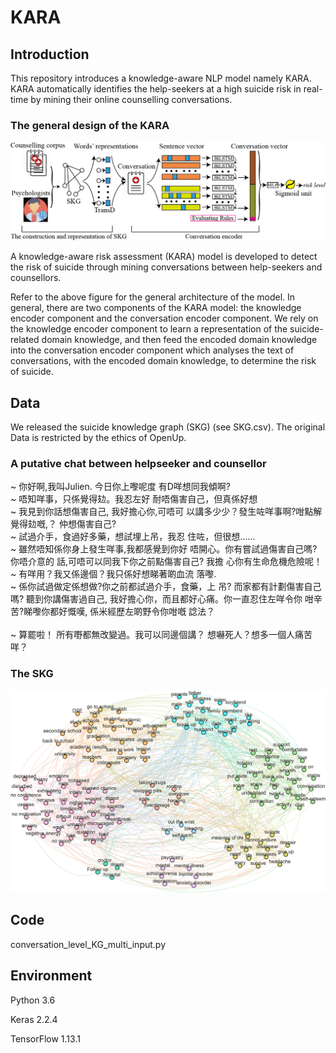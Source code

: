 # KARA

## Introduction

This repository introduces a knowledge-aware NLP model namely KARA. KARA automatically identifies the help-seekers at a high suicide risk in real-time by mining their online counselling conversations.

### The general design of the KARA
![figure](https://github.com/zhongzhixu/OpenUp/blob/master/design.png)

A knowledge-aware risk assessment (KARA) model is developed to detect the risk of suicide through mining conversations between help-seekers and counsellors. 

Refer to the above figure for the general architecture of the model. In general, there are two components of the KARA model: the knowledge encoder component and the conversation encoder component. We rely on the knowledge encoder component to learn a representation of the suicide-related domain knowledge, and then feed the encoded domain knowledge into the conversation encoder component which analyses the text of conversations, with the encoded domain knowledge, to determine the risk of suicide. 

## Data
We released the suicide knowledge graph (SKG) (see SKG.csv). The original Data is restricted by the ethics of OpenUp. 

### A putative chat between helpseeker and counsellor </br>
~ 你好啊,我叫Julien. 今日你上嚟呢度
有D咩想同我傾啊?</br>
~	唔知咩事，只係覺得攰。我忍左好
耐唔傷害自己，但真係好想</br>
~ 我見到你話想傷害自己, 我好擔心你,可唔可
以講多少少？發生咗咩事啊?咁點解覺得攰嘅,？
仲想傷害自己?</br>
~ 試過介手，食過好多藥，想試埋上吊，我忍
住咗，但很想……</br>
~ 雖然唔知係你身上發生咩事,我都感覺到你好
唔開心。你有嘗試過傷害自己嗎?你唔介意的
話,可唔可以同我下你之前點傷害自己? 我擔
心你有生命危機危險呢！</br>
~ 有咩用？我又係邊個？我只係好想睇著啲血流
落嚟.</br>
~	係你試過做定係想做?你之前都試過介手，食藥，上
吊? 而家都有計劃傷害自己嗎? 聽到你講傷害過自己, 
我好擔心你，而且都好心痛。你一直忍住左咩令你
咁辛苦?睇嚟你都好慨嘆, 係米經歷左啲野令你咁嘅
諗法？</br>	
~ 算罷啦！ 所有嘢都無改變過。我可以同邊個講？
想嚇死人？想多一個人痛苦咩？</br>

### The SKG 
![figure](https://github.com/zhongzhixu/OpenUp/blob/master/skg.png)


## Code
conversation_level_KG_multi_input.py

## Environment
Python 3.6</br>

Keras 2.2.4</br>

TensorFlow 1.13.1</br>



